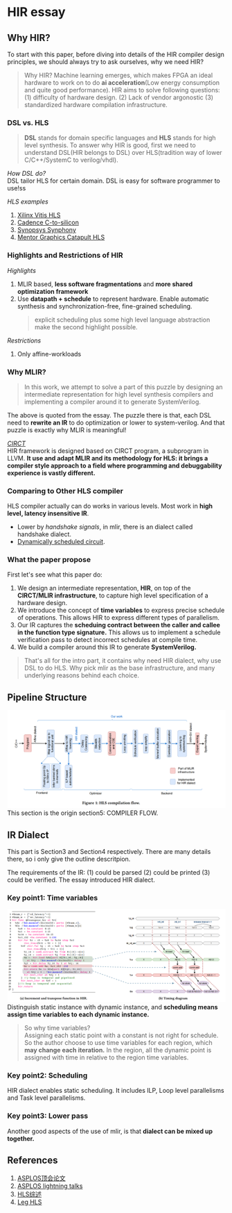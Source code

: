 # HIR essay  
## Why HIR?
To start with this paper, before diving into details of the HIR compiler design principles, we should always try to ask ourselves, why we need HIR?  
> Why HIR?
Machine learning emerges, which makes FPGA an ideal hardware to work on to do **ai acceleration**(Low energy consumption and quite good performance). HIR aims to solve following questions: (1) difficulty of hardware design. (2) Lack of vendor argonostic (3) standardized hardware compilation infrastructure.     

### DSL vs. HLS 
>**DSL** stands for domain specific languages and **HLS** stands for high level synthesis. To answer why HIR is good, first we need to understand DSL(HIR belongs to DSL) over HLS(tradition way of lower C/C++/SystemC to verilog/vhdl).  

*How DSL do?*  
DSL tailor HLS for certain domain. DSL is easy for software programmer to use!ss  

*HLS examples* 
1. [Xilinx Vitis HLS](https://www.amd.com/en/products/software/adaptive-socs-and-fpgas/vitis/vitis-hls.html)
2. [Cadence C-to-silicon](https://community.cadence.com/cadence_blogs_8/b/fv/posts/c-to-silicon-compiler-is-a-high-level-and-a-low-level-synthesis-tools)
3. [Synopsys Synphony](https://news.synopsys.com/home?item=123096)
4. [Mentor Graphics Catapult HLS](https://eda.sw.siemens.com/en-US/ic/catapult-high-level-synthesis/)

### Highlights and Restrictions of HIR  
*Highlights*  
1. MLIR based, **less software fragmentations** and **more shared optimization framework**
2. Use **datapath + schedule** to represent hardware. Enable automatic synthesis and synchronization-free, fine-grained scheduling. 
    > explicit scheduling plus some high level language abstraction make the second highlight possible.

*Restrictions*  
1. Only affine-workloads 

### Why MLIR?  
> In this work, we attempt to solve a part of this puzzle by designing an intermediate representation for high level synthesis compilers and implementing a compiler around it to generate SystemVerilog.  

The above is quoted from the essay. The puzzle there is that, each DSL need to **rewrite an IR** to do optimization or lower to system-verilog. And that puzzle is exactly why MLIR is meaningful!

*[CIRCT](https://circt.llvm.org/)*  
HIR framework is designed based on CIRCT program, a subprogram in LLVM. **It use and adapt MLIR and its methodology for HLS: it brings a compiler style approach to a field where programming and debuggability experience is vastly different.**

### Comparing to Other HLS compiler
HLS compiler actually can do works in various levels. Most work in **high level, latency insensitive IR**.  
* Lower by *handshake signals*, in mlir, there is an dialect called handshake dialect.  
* [Dynamically scheduled circuit](https://dl.acm.org/doi/10.1145/3174243.3174264).   

### What the paper propose  
First let's see what this paper do:  
1. We design an intermediate representation, **HIR**, on top of the **CIRCT/MLIR infrastructure**, to capture high level specification of a hardware design. 
2. We introduce the concept of **time variables** to express precise schedule of operations. This allows HIR to express different types of parallelism. 
3. Our IR captures the **scheduing contract between the caller and callee in the function type signature.** This allows us to implement a schedule verification pass to detect incorrect schedules at compile time. 
4. We build a compiler around this IR to generate **SystemVerilog.**

> That's all for the intro part, it contains why need HIR dialect, why use DSL to do HLS. Why pick mlir as the base infrastructure, and many underlying reasons behind each choice.

## Pipeline Structure   
![](../png/HIRPipeline.png)  
This section is the origin section5: COMPILER FLOW.

## IR Dialect    
This part is Section3 and Section4 respectively. There are many details there, so i only give the outline descritpion.

The requirements of the IR: (1) could be parsed (2) could be printed (3) could be verified. The essay introduced HIR dialect.
### Key point1: Time variables  
![](../png/TimingDiagram.png)  
Distinguish static instance with dynamic instance, and **scheduling means assign time variables to each dynamic instance.**   
> So why time variables?    
Assigning each static point with a constant is not right for schedule. So the author choose to use time variables for each region, which **may change each iteration.** In the region, all the dynamic point is assigned with time in relative to the region time variables.
### Key point2: Scheduling
HIR dialect enables static scheduling. It includes ILP, Loop level parallelisms and Task level parallelisms.  
### Key point3: Lower pass
Another good aspects of the use of mlir, is that **dialect can be mixed up together.**  
> 
## References
1. [ASPLOS顶会论文](https://www.asplos-conference.org/asplos2024/index.html)
2. [ASPLOS lightning talks](https://www.youtube.com/watch?v=8Ln90EXWZ1Q)
2. [HLS综述](https://queue.acm.org/detail.cfm?id=2443836)
3. [Leg HLS](https://web.eecs.umich.edu/~mahlke/courses/583f18/lectures/Dec5/paper1.pdf)